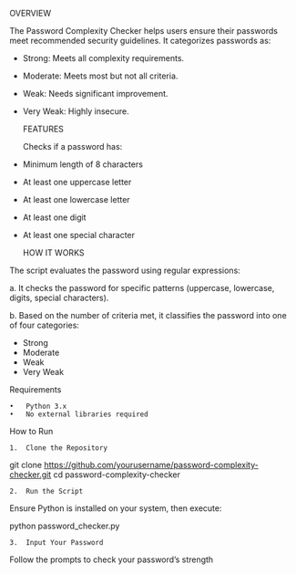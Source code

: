 OVERVIEW

The Password Complexity Checker helps users ensure their passwords meet recommended security guidelines. It categorizes passwords as:
     
 - Strong: Meets all complexity requirements. 
 - Moderate: Meets most but not all criteria.
 - Weak: Needs significant improvement.
 - Very Weak: Highly insecure.

   FEATURES

   Checks if a password has:
- Minimum length of 8 characters
- At least one uppercase letter
- At least one lowercase letter
- At least one digit
- At least one special character

  HOW IT WORKS

The script evaluates the password using regular expressions:

a. It checks the password for specific patterns (uppercase, lowercase, digits, special characters).

b. Based on the number of criteria met, it classifies the password into one of four categories:
  - Strong
  - Moderate
  - Weak
  - Very Weak

Requirements

	•	Python 3.x
	•	No external libraries required

How to Run

	1.	Clone the Repository

git clone https://github.com/yourusername/password-complexity-checker.git
cd password-complexity-checker


	2.	Run the Script
Ensure Python is installed on your system, then execute:

python password_checker.py


	3.	Input Your Password
Follow the prompts to check your password’s strength




